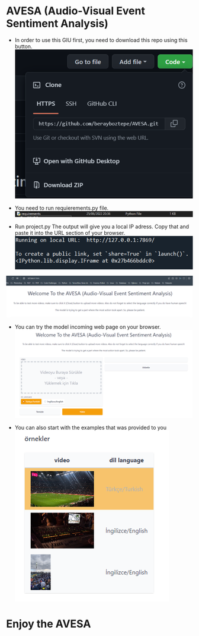 # AVESA (Audio-Visual Event Sentiment Analysis)

- In order to use this GIU first, you need to download this repo using this button.
![](img/downloadbutton.png)

- You need to run requierements.py file.
![](img/reqirementsfile.png)

- Run project.py The output will give you a local IP adress. Copy that and paste it into the URL section of your browser.
![](img/ip.png)

![](img/paste.png)

- You can try the model incoming web page on your browser.
![](img/GIU.png)

- You can also start with the examples that was provided to you
![](img/samples.png)



# Enjoy the AVESA
